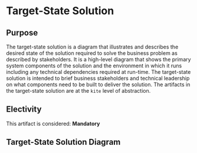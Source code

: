 # Target-State Solution

## Purpose

The target-state solution is a diagram that illustrates and describes the desired state of the solution required to solve the business problem as described by stakeholders.  It is a high-level diagram that shows the primary system components of the solution and the environment in which it runs including any technical dependencies required at run-time.  The target-state solution is intended to brief business stakeholders and technical leadership on what components need to be built to deliver the solution.  The artifacts in the target-state solution are at the `kite` level of abstraction.

## Electivity

This artifact is considered:  **Mandatory**

## Target-State Solution Diagram


